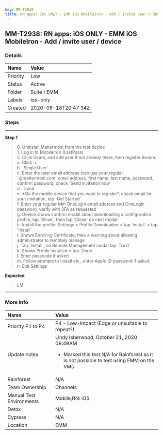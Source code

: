 ```yaml
---
key: MM-T2938
title: RN apps: iOS ONLY - EMM iOS MobileIron - Add / invite user / device
---
```


## MM-T2938: RN apps: iOS ONLY - EMM iOS MobileIron - Add / invite user / device

### Details

| Name     | Value                |
| :------- | :------------------- |
| Priority | Low                  |
| Status   | Active               |
| Folder   | Suite / EMM          |
| Labels   | ios-only             |
| Created  | 2020-06-18T20:47:34Z |

### Steps

<hr/>

**Step 1**

> <article>0. Uninstall Mattermost from the test device<br />1. Log in to MobileIron (LastPass)<br />2. Click Users, and add user if not already there, then register device:<br /> a. Click `+`<br /> b. `Single User`<br /> c. Enter the user email address (can use your regular `@mattermost.com` email address, first name, last name, password, confirm password, check `Send invitation now`<br /> d. `Done`<br /> e. *On the mobile device that you want to register*, check email for your invitation, tap `Get Started`<br /> f. Enter your regular Mm OneLogin email address and OneLogin password, verify with 2FA as requested<br /> g. Device shows confirm modal about downloading a configuration profile, tap `Allow`, then tap `Close` on next modal<br /> h. Install the profile: Settings &gt; Profile Downloaded &gt; tap `Install` &gt; tap `Install`<br /> i. Shows Enrolling Certificate, then a warning about allowing administrator to remotely manage<br /> j. Tap `Install`, on Remote Management modal tap `Trust`<br /> k. Shows Profile Installed &gt; tap `Done`<br /> l. Enter passcode if asked<br /> m. Follow prompts to Install etc., enter Apple ID password if asked<br /> n. Exit Settings</article>

**Expected**

> <article>LM</article>

<hr/>

### More Info

| Name                     | Value                                                                                                                                             |
| :----------------------- | :------------------------------------------------------------------------------------------------------------------------------------------------ |
| Priority P1 to P4        | P4 - Low-Impact (Edge or unsuitable to repeat?)                                                                                                   |
| Update notes             | Lindy Isherwood, October 21, 2020 09:49AM<ul><li>Marked this test N/A for Rainforest as it is not possible to test using EMM on the VMs</li></ul> |
| Rainforest               | N/A                                                                                                                                               |
| Team Ownership           | Channels                                                                                                                                          |
| Manual Test Environments | Mobile,RN: iOS                                                                                                                                    |
| Detox                    | N/A                                                                                                                                               |
| Cypress                  | N/A                                                                                                                                               |
| Location                 | EMM                                                                                                                                               |
